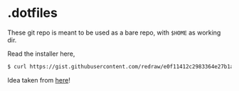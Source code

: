 # .dotfiles

These git repo is meant to be used as a bare repo, with `$HOME` as working dir.

Read the installer here,
```bash
$ curl https://gist.githubusercontent.com/redraw/e0f11412c2983364e27b1a79299307c2/raw/dotfiles.sh | bash
```

Idea taken from [here](https://www.atlassian.com/git/tutorials/dotfiles)!

